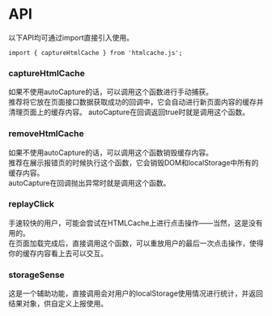 
# API
以下API均可通过import直接引入使用。
```
import { captureHtmlCache } from 'htmlcache.js';
```
### captureHtmlCache
如果不使用autoCapture的话，可以调用这个函数进行手动捕获。  
推荐将它放在页面接口数据获取成功的回调中，它会自动进行新页面内容的缓存并清理页面上的缓存内容。
autoCapture在回调返回true时就是调用这个函数。

### removeHtmlCache
如果不使用autoCapture的话，可以调用这个函数销毁缓存内容。  
推荐在展示报错页的时候执行这个函数，它会销毁DOM和localStorage中所有的缓存内容。  
autoCapture在回调抛出异常时就是调用这个函数。

### replayClick
手速较快的用户，可能会尝试在HTMLCache上进行点击操作——当然，这是没有用的。  
在页面加载完成后，直接调用这个函数，可以重放用户的最后一次点击操作，使得你的缓存内容看上去可以交互。

### storageSense
这是一个辅助功能，直接调用会对用户的localStorage使用情况进行统计，并返回结果对象，供自定义上报使用。